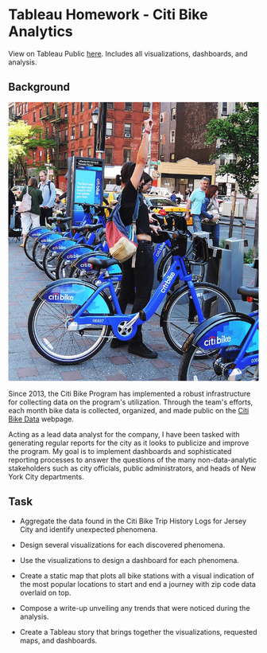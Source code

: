 # Tableau Homework - Citi Bike Analytics

View on Tableau Public [here](https://public.tableau.com/views/CitiBikeAnalytics_15715311244210/Story?:embed=y&:display_count=yes&publish=yes&:origin=viz_share_link). Includes all visualizations, dashboards, and analysis.

## Background

![Citi-Bikes](Images/citi-bike-station-bikes.jpg)

Since 2013, the Citi Bike Program has implemented a robust infrastructure for collecting data on the program's utilization. Through the team's efforts, each month bike data is collected, organized, and made public on the [Citi Bike Data](https://www.citibikenyc.com/system-data) webpage.

Acting as a lead data analyst for the company, I have been tasked with generating regular reports for the city as it looks to publicize and improve the program. My goal is to implement dashboards and sophisticated reporting processes to answer the questions of the many non-data-analytic stakeholders such as city officials, public administrators, and heads of New York City departments. 

## Task

* Aggregate the data found in the Citi Bike Trip History Logs for Jersey City and identify unexpected phenomena.

* Design several visualizations for each discovered phenomena.

* Use the visualizations to design a dashboard for each phenomena.

* Create a static map that plots all bike stations with a visual indication of the most popular locations to start and end a journey with zip code data overlaid on top.

* Compose a write-up unveiling any trends that were noticed during the analysis.

* Create a Tableau story that brings together the visualizations, requested maps, and dashboards.
